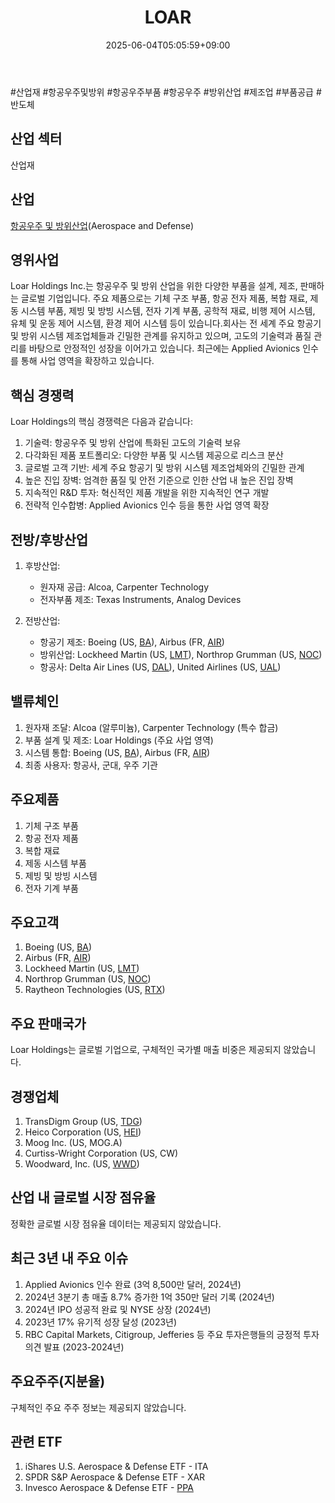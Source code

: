 ﻿---
title: "LOAR"
date: 2025-06-04T05:05:59+09:00
lastmod: 2025-06-04T05:05:59+09:00
type: docs
sidebar:
  open: true
weight: 524
---
<div style="display:none">
  <meta property="article:published_time" content="2025-06-03T20:05:59Z" />
  <meta property="article:modified_time" content="2025-06-03T20:05:59Z" />
</div>
#산업재 #항공우주및방위 #항공우주부품 #항공우주 #방위산업 #제조업 #부품공급  #반도체 

## 산업 섹터

산업재

## 산업

[항공우주 및 방위산업](/industry-study/항공우주-및-방위산업/)(Aerospace and Defense)

## 영위사업

Loar Holdings Inc.는 항공우주 및 방위 산업을 위한 다양한 부품을 설계, 제조, 판매하는 글로벌 기업입니다. 주요 제품으로는 기체 구조 부품, 항공 전자 제품, 복합 재료, 제동 시스템 부품, 제빙 및 방빙 시스템, 전자 기계 부품, 공학적 재료, 비행 제어 시스템, 유체 및 운동 제어 시스템, 환경 제어 시스템 등이 있습니다.회사는 전 세계 주요 항공기 및 방위 시스템 제조업체들과 긴밀한 관계를 유지하고 있으며, 고도의 기술력과 품질 관리를 바탕으로 안정적인 성장을 이어가고 있습니다. 최근에는 Applied Avionics 인수를 통해 사업 영역을 확장하고 있습니다.

## 핵심 경쟁력

Loar Holdings의 핵심 경쟁력은 다음과 같습니다:

1. 기술력: 항공우주 및 방위 산업에 특화된 고도의 기술력 보유
2. 다각화된 제품 포트폴리오: 다양한 부품 및 시스템 제공으로 리스크 분산
3. 글로벌 고객 기반: 세계 주요 항공기 및 방위 시스템 제조업체와의 긴밀한 관계
4. 높은 진입 장벽: 엄격한 품질 및 안전 기준으로 인한 산업 내 높은 진입 장벽
5. 지속적인 R&D 투자: 혁신적인 제품 개발을 위한 지속적인 연구 개발
6. 전략적 인수합병: Applied Avionics 인수 등을 통한 사업 영역 확장

## 전방/후방산업

1. 후방산업:
    
    - 원자재 공급: Alcoa, Carpenter Technology
    - 전자부품 제조: Texas Instruments, Analog Devices
    
2. 전방산업:
    
    - 항공기 제조: Boeing (US, [BA](/company-analysis/ba/)), Airbus (FR, [AIR](/company-analysis/air/))
    - 방위산업: Lockheed Martin (US, [LMT](/company-analysis/lmt/)), Northrop Grumman (US, [NOC](/company-analysis/noc/))
    - 항공사: Delta Air Lines (US, [DAL](/company-analysis/dal/)), United Airlines (US, [UAL](/company-analysis/ual/))

## 밸류체인

1. 원자재 조달: Alcoa (알루미늄), Carpenter Technology (특수 합금)
2. 부품 설계 및 제조: Loar Holdings (주요 사업 영역)
3. 시스템 통합: Boeing (US, [BA](/company-analysis/ba/)), Airbus (FR, [AIR](/company-analysis/air/))
4. 최종 사용자: 항공사, 군대, 우주 기관

## 주요제품

1. 기체 구조 부품
2. 항공 전자 제품
3. 복합 재료
4. 제동 시스템 부품
5. 제빙 및 방빙 시스템
6. 전자 기계 부품

## 주요고객

1. Boeing (US, [BA](/company-analysis/ba/))
2. Airbus (FR, [AIR](/company-analysis/air/))
3. Lockheed Martin (US, [LMT](/company-analysis/lmt/))
4. Northrop Grumman (US, [NOC](/company-analysis/noc/))
5. Raytheon Technologies (US, [RTX](/company-analysis/rtx/))

## 주요 판매국가

Loar Holdings는 글로벌 기업으로, 구체적인 국가별 매출 비중은 제공되지 않았습니다.

## 경쟁업체

1. TransDigm Group (US, [TDG](/company-analysis/tdg/))
2. Heico Corporation (US, [HEI](/company-analysis/hei/))
3. Moog Inc. (US, MOG.A)
4. Curtiss-Wright Corporation (US, CW)
5. Woodward, Inc. (US, [WWD](/company-analysis/wwd/))

## 산업 내 글로벌 시장 점유율

정확한 글로벌 시장 점유율 데이터는 제공되지 않았습니다.

## 최근 3년 내 주요 이슈

1. Applied Avionics 인수 완료 (3억 8,500만 달러, 2024년)
2. 2024년 3분기 총 매출 8.7% 증가한 1억 350만 달러 기록 (2024년)
3. 2024년 IPO 성공적 완료 및 NYSE 상장 (2024년)
4. 2023년 17% 유기적 성장 달성 (2023년)
5. RBC Capital Markets, Citigroup, Jefferies 등 주요 투자은행들의 긍정적 투자의견 발표 (2023-2024년)

## 주요주주(지분율)

구체적인 주요 주주 정보는 제공되지 않았습니다.

## 관련 ETF

1. iShares U.S. Aerospace & Defense ETF - ITA
2. SPDR S&P Aerospace & Defense ETF - XAR
3. Invesco Aerospace & Defense ETF - [PPA](/industry-study/ppa/)
